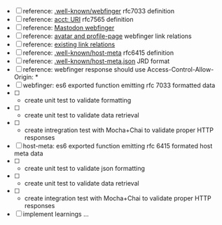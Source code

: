 - [ ] reference: [.well-known/webfinger](https://www.rfc-editor.org/rfc/rfc7033) rfc7033 definition
- [ ] reference: [acct: URI](https://www.rfc-editor.org/rfc/rfc7565) rfc7565 definition
- [ ] reference: [Mastodon webfinger](https://docs.joinmastodon.org/spec/webfinger/)
- [ ] reference: [avatar and profile-page](https://webfinger.net/) webfinger link relations
- [ ] reference: [existing link relations](https://microformats.org/wiki/existing-rel-values)
- [ ] reference: [.well-known/host-meta](https://www.rfc-editor.org/rfc/rfc6415.html) rfc6415 definition
- [ ] reference: [.well-known/host-meta.json](https://www.rfc-editor.org/rfc/rfc6415.html#appendix-A) JRD format
- [ ] reference: webfinger response should use Access-Control-Allow-Origin: *
- [ ] webfinger: es6 exported function emitting rfc 7033 formatted data
- [ ] - create unit test to validate formatting
- [ ] - create unit test to validate data retrieval
- [ ] - create intregration test with Mocha+Chai to validate proper HTTP responses
- [ ] host-meta: es6 exported function emitting rfc 6415 formated host meta data
- [ ] - create unit test to validate json formatting
- [ ] - create unit test to validate data retrieval
- [ ] - create integration test with Mocha+Chai to validate proper HTTP responses
- [ ] implement learnings ...
